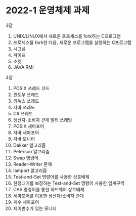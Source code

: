 2022-1 운영체제 과제
==================

3장
1. UNIX/LINUX에서 새로운 프로세스를 fork하는 C프로그램
2. 프로세스를 fork한 다음, 새로운 프로그램을 실행하는 C프로그램
3. 시그널
4. 파이프
5. 소켓
6. JAVA RMI

4장
1. POSIX 쓰레드 코드
2. 윈도우 쓰레드 
3. 리눅스 쓰레드 
4. 자바 쓰레드 
5. C# 쓰레드 
6. 생산자-소비자 관계 멀티 쓰레딩 
7. POSIX 세마포어 
8. 자바 세마포어 
9. 자바 모니터 
10. Dekker 알고리즘 
11. Peterson 알고리즘 
12. Swap 명령어 
13. Reader-Writer 문제 
14. lamport 알고리즘 
15. Test-and-Set 명령어를 사용한 상호배제 
16. 한정대기를 보장하는 Test-and-Set 명령어 사용한 임계구역 
17. CAS 명령어를 통한 하드웨어 상호배제 
18. 세마포어를 이용한 생산자/소비자 관계 
19. 계수 세마포어 
20. 제어변수가 있는 모니터